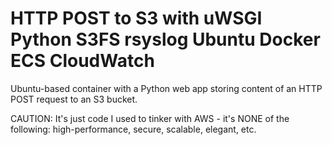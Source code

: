 # HTTP POST to S3 with uWSGI Python S3FS rsyslog Ubuntu Docker ECS CloudWatch

Ubuntu-based container with a Python web app storing content of an HTTP POST
request to an S3 bucket.

CAUTION: It's just code I used to tinker with AWS - it's NONE of the following:
high-performance, secure, scalable, elegant, etc.
